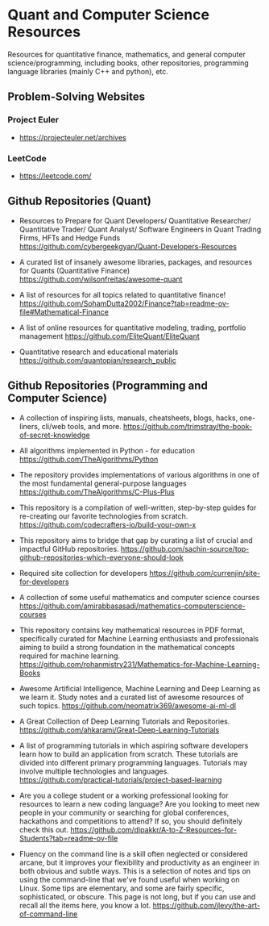# Quant and Computer Science Resources
Resources for quantitative finance, mathematics, and general computer science/programming, including books, other repositories, programming language libraries (mainly C++ and python), etc.

## Problem-Solving Websites
### Project Euler
- https://projecteuler.net/archives

### LeetCode
- https://leetcode.com/

## Github Repositories (Quant)
- Resources to Prepare for Quant Developers/ Quantitative Researcher/ Quantitative Trader/ Quant Analyst/ Software Engineers in Quant Trading Firms, HFTs and Hedge Funds 
https://github.com/cybergeekgyan/Quant-Developers-Resources

- A curated list of insanely awesome libraries, packages, and resources for Quants (Quantitative Finance) 
https://github.com/wilsonfreitas/awesome-quant

- A list of resources for all topics related to quantitative finance!
https://github.com/SohamDutta2002/Finance?tab=readme-ov-file#Mathematical-Finance

- A list of online resources for quantitative modeling, trading, portfolio management
https://github.com/EliteQuant/EliteQuant

- Quantitative research and educational materials
https://github.com/quantopian/research_public

## Github Repositories (Programming and Computer Science)
- A collection of inspiring lists, manuals, cheatsheets, blogs, hacks, one-liners, cli/web tools, and more.
https://github.com/trimstray/the-book-of-secret-knowledge

- All algorithms implemented in Python - for education
https://github.com/TheAlgorithms/Python

- The repository provides implementations of various algorithms in one of the most fundamental general-purpose languages
https://github.com/TheAlgorithms/C-Plus-Plus

- This repository is a compilation of well-written, step-by-step guides for re-creating our favorite technologies from scratch.
https://github.com/codecrafters-io/build-your-own-x

- This repository aims to bridge that gap by curating a list of crucial and impactful GitHub repositories.
https://github.com/sachin-source/top-github-repositories-which-everyone-should-look

- Required site collection for developers
https://github.com/currenjin/site-for-developers

- A collection of some useful mathematics and computer science courses
https://github.com/amirabbasasadi/mathematics-computerscience-courses

- This repository contains key mathematical resources in PDF format, specifically curated for Machine Learning enthusiasts and professionals aiming to build a strong foundation in the mathematical concepts required for machine learning.
https://github.com/rohanmistry231/Mathematics-for-Machine-Learning-Books

- Awesome Artificial Intelligence, Machine Learning and Deep Learning as we learn it. Study notes and a curated list of awesome resources of such topics.
https://github.com/neomatrix369/awesome-ai-ml-dl

- A Great Collection of Deep Learning Tutorials and Repositories.
https://github.com/ahkarami/Great-Deep-Learning-Tutorials

- A list of programming tutorials in which aspiring software developers learn how to build an application from scratch. These tutorials are divided into different primary programming languages. Tutorials may involve multiple technologies and languages.
https://github.com/practical-tutorials/project-based-learning

- Are you a college student or a working professional looking for resources to learn a new coding language? Are you looking to meet new people in your community or searching for global conferences, hackathons and competitions to attend? If so, you should definitely check this out.
https://github.com/dipakkr/A-to-Z-Resources-for-Students?tab=readme-ov-file

- Fluency on the command line is a skill often neglected or considered arcane, but it improves your flexibility and productivity as an engineer in both obvious and subtle ways. This is a selection of notes and tips on using the command-line that we've found useful when working on Linux. Some tips are elementary, and some are fairly specific, sophisticated, or obscure. This page is not long, but if you can use and recall all the items here, you know a lot.
https://github.com/jlevy/the-art-of-command-line


